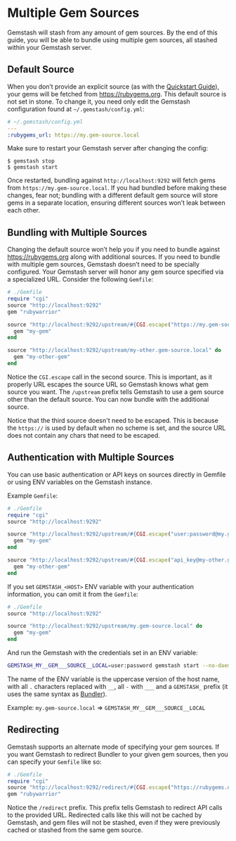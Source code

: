 <!-- Automatically generated by Pandoc -->


# Multiple Gem Sources

Gemstash will stash from any amount of gem sources. By the end of this
guide, you will be able to bundle using multiple gem sources, all
stashed within your Gemstash server.

## Default Source

When you don’t provide an explicit source (as with the [Quickstart
Guide](../readme.md#quickstart-guide)), your gems will be fetched from
https://rubygems.org. This default source is not set in stone. To change
it, you need only edit the Gemstash configuration found at
`~/.gemstash/config.yml`:

``` yaml
# ~/.gemstash/config.yml
---
:rubygems_url: https://my.gem-source.local
```

Make sure to restart your Gemstash server after changing the config:

    $ gemstash stop
    $ gemstash start

Once restarted, bundling against `http://localhost:9292` will fetch gems
from `https://my.gem-source.local`. If you had bundled before making
these changes, fear not; bundling with a different default gem source
will store gems in a separate location, ensuring different sources won’t
leak between each other.

## Bundling with Multiple Sources

Changing the default source won’t help you if you need to bundle against
https://rubygems.org along with additional sources. If you need to
bundle with multiple gem sources, Gemstash doesn’t need to be specially
configured. Your Gemstash server will honor any gem source specified via
a specialized URL. Consider the following `Gemfile`:

``` ruby
# ./Gemfile
require "cgi"
source "http://localhost:9292"
gem "rubywarrior"

source "http://localhost:9292/upstream/#{CGI.escape("https://my.gem-source.local")}" do
  gem "my-gem"
end

source "http://localhost:9292/upstream/my-other.gem-source.local" do
  gem "my-other-gem"
end
```

Notice the `CGI.escape` call in the second source. This is important, as
it properly URL escapes the source URL so Gemstash knows what gem source
you want. The `/upstream` prefix tells Gemstash to use a gem source
other than the default source. You can now bundle with the additional
source.

Notice that the third source doesn't need to be escaped.
This is because the `https://` is used by default when no scheme is set,
and the source URL does not contain any chars that need to be escaped.

## Authentication with Multiple Sources

You can use basic authentication or API keys on sources directly in Gemfile
or using ENV variables on the Gemstash instance.

Example `Gemfile`:
```ruby
# ./Gemfile
require "cgi"
source "http://localhost:9292"

source "http://localhost:9292/upstream/#{CGI.escape("user:password@my.gem-source.local")}" do
  gem "my-gem"
end

source "http://localhost:9292/upstream/#{CGI.escape("api_key@my-other.gem-source.local")}" do
  gem "my-other-gem"
end
```

If you set `GEMSTASH_<HOST>` ENV variable with your authentication information,
you can omit it from the `Gemfile`:

```ruby
# ./Gemfile
source "http://localhost:9292"

source "http://localhost:9292/upstream/my.gem-source.local" do
  gem "my-gem"
end
```

And run the Gemstash with the credentials set in an ENV variable:

```bash
GEMSTASH_MY__GEM___SOURCE__LOCAL=user:password gemstash start --no-daemonize --config-file config.yml.erb
```

The name of the ENV variable is the uppercase version of the host name,
with all `.` characters replaced with `__`, all `-` with `___` and a `GEMSTASH_` prefix 
(it uses the same syntax as [Bundler](https://bundler.io/v2.4/man/bundle-config.1.html#CREDENTIALS-FOR-GEM-SOURCES)).

Example: `my.gem-source.local` => `GEMSTASH_MY__GEM___SOURCE__LOCAL`

## Redirecting

Gemstash supports an alternate mode of specifying your gem sources. If
you want Gemstash to redirect Bundler to your given gem sources, then
you can specify your `Gemfile` like so:

``` ruby
# ./Gemfile
require "cgi"
source "http://localhost:9292/redirect/#{CGI.escape("https://rubygems.org")}"
gem "rubywarrior"
```

Notice the `/redirect` prefix. This prefix tells Gemstash to redirect
API calls to the provided URL. Redirected calls like this will not be
cached by Gemstash, and gem files will not be stashed, even if they were
previously cached or stashed from the same gem source.
